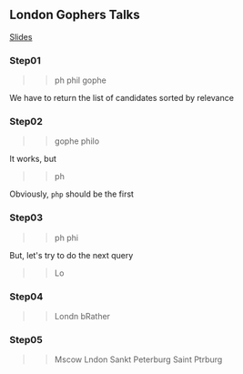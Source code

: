 ## London Gophers Talks

[Slides](https://docs.google.com/presentation/d/1Jx4cwg9-3fEKAxiT_nu6FHsFX35rqvdYF9VoxmyM25k/edit?usp=sharing)

### Step01

>> ph
>> phil
>> gophe

We have to return the list of candidates sorted by relevance

### Step02

>> gophe
>> philo

It works, but

>> ph

Obviously, `php` should be the first


### Step03

>> ph
>> phi

But, let's try to do the next query

>> Lo

### Step04

>> Londn
>> bRather


### Step05

>> Mscow
>> Lndon
>> Sankt Peterburg
>> Saint Ptrburg

